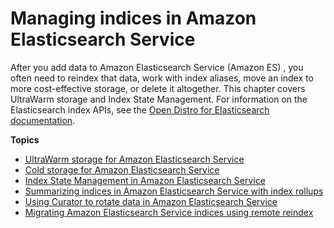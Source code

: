 # Managing indices in Amazon Elasticsearch Service<a name="managing-indices"></a>

After you add data to Amazon Elasticsearch Service \(Amazon ES\) , you often need to reindex that data, work with index aliases, move an index to more cost\-effective storage, or delete it altogether\. This chapter covers UltraWarm storage and Index State Management\. For information on the Elasticsearch index APIs, see the [Open Distro for Elasticsearch documentation](https://opendistro.github.io/for-elasticsearch-docs/docs/elasticsearch/reindex-data/)\.

**Topics**
+ [UltraWarm storage for Amazon Elasticsearch Service](ultrawarm.md)
+ [Cold storage for Amazon Elasticsearch Service](cold-storage.md)
+ [Index State Management in Amazon Elasticsearch Service](ism.md)
+ [Summarizing indices in Amazon Elasticsearch Service with index rollups](rollup.md)
+ [Using Curator to rotate data in Amazon Elasticsearch Service](curator.md)
+ [Migrating Amazon Elasticsearch Service indices using remote reindex](remote-reindex.md)